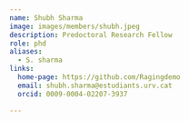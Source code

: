 ```yaml
---
name: Shubh Sharma
image: images/members/shubh.jpeg
description: Predoctoral Research Fellow
role: phd
aliases:
  - S. sharma
links:
  home-page: https://github.com/Ragingdemo
  email: shubh.sharma@estudiants.urv.cat
  orcid: 0009-0004-02207-3937

---
```



